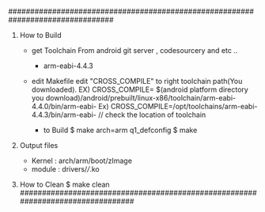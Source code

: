 ################################################################################

1. How to Build
	- get Toolchain
		From android git server , codesourcery and etc ..
		 - arm-eabi-4.4.3
		
	- edit Makefile
		edit "CROSS_COMPILE" to right toolchain path(You downloaded).
		  EX)  CROSS_COMPILE= $(android platform directory you download)/android/prebuilt/linux-x86/toolchain/arm-eabi-4.4.0/bin/arm-eabi-
		  Ex)  CROSS_COMPILE=/opt/toolchains/arm-eabi-4.4.3/bin/arm-eabi-		// check the location of toolchain
  	
        - to Build
          $ make arch=arm q1_defconfig
          $ make

2. Output files
	- Kernel : arch/arm/boot/zImage
	- module : drivers/*/*.ko

3. How to Clean	
		$ make clean
################################################################################
